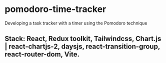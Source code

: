 # pomodoro-time-tracker

Developing a task tracker with a timer using the Pomodoro technique

## Stack: React, Redux toolkit, Tailwindcss, Chart.js | react-chartjs-2, daysjs, react-transition-group, react-router-dom, Vite.
